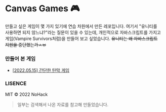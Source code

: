 # Canvas Games 🎮

만들고 싶은 게임이 몇 가지 있기에 연습 차원에서 만든 레포입니다. 여기서 "유니티를 사용하면 되지 않느냐?"라는 질문이 있을 수 있는데, 개인적으로 자바스크립트를 가지고 게임(Vampire Survivors처럼)을 만들어 보고 싶었습니다. ~~유니티는 왜 자바스크립트 지원을 중단했는가ㅅㅂ~~

### 만들어 본 게임

- [[2022.05.15] 간단한 탄막 게임](./tutorial)

### LISENCE

MIT &copy; 2022 NoHack

> 일부는 검색해서 나온 자료를 참고해 만들었습니다.
